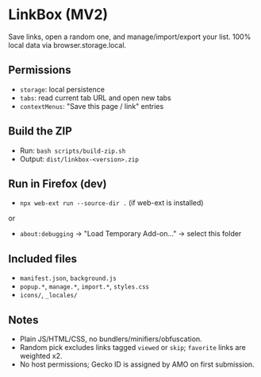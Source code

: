 # LinkBox (MV2)

Save links, open a random one, and manage/import/export your list. 100% local data via browser.storage.local.

## Permissions
- `storage`: local persistence
- `tabs`: read current tab URL and open new tabs
- `contextMenus`: "Save this page / link" entries

## Build the ZIP
- Run: `bash scripts/build-zip.sh`
- Output: `dist/linkbox-<version>.zip`

## Run in Firefox (dev)
- `npx web-ext run --source-dir .` (if web-ext is installed)

or

- `about:debugging` → "Load Temporary Add-on…" → select this folder

## Included files
- `manifest.json`, `background.js`
- `popup.*`, `manage.*`, `import.*`, `styles.css`
- `icons/`, `_locales/`

## Notes
- Plain JS/HTML/CSS, no bundlers/minifiers/obfuscation.
- Random pick excludes links tagged `viewed` or `skip`; `favorite` links are weighted x2.
- No host permissions; Gecko ID is assigned by AMO on first submission.
